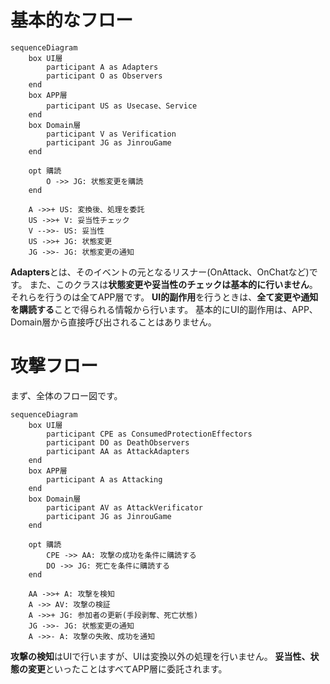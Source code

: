 # 基本的なフロー
```mermaid
sequenceDiagram
    box UI層
        participant A as Adapters
        participant O as Observers
    end
    box APP層
        participant US as Usecase、Service
    end
    box Domain層
        participant V as Verification
        participant JG as JinrouGame
    end

    opt 購読
        O ->> JG: 状態変更を購読 
    end

    A ->>+ US: 変換後、処理を委託
    US ->>+ V: 妥当性チェック
    V -->>- US: 妥当性
    US ->>+ JG: 状態変更
    JG ->>- JG: 状態変更の通知
```
**Adapters**とは、そのイベントの元となるリスナー(OnAttack、OnChatなど)です。
また、このクラスは**状態変更や妥当性のチェックは基本的に行いません**。それらを行うのは全てAPP層です。
**UI的副作用**を行うときは、**全て変更や通知を購読する**ことで得られる情報から行います。
基本的にUI的副作用は、APP、Domain層から直接呼び出されることはありません。

# 攻撃フロー

まず、全体のフロー図です。

```mermaid
sequenceDiagram
    box UI層
        participant CPE as ConsumedProtectionEffectors
        participant DO as DeathObservers
        participant AA as AttackAdapters
    end
    box APP層
        participant A as Attacking
    end
    box Domain層
        participant AV as AttackVerificator
        participant JG as JinrouGame
    end

    opt 購読
        CPE ->> AA: 攻撃の成功を条件に購読する
        DO ->> JG: 死亡を条件に購読する
    end

    AA ->>+ A: 攻撃を検知 
    A ->> AV: 攻撃の検証
    A ->>+ JG: 参加者の更新(手段剥奪、死亡状態)
    JG ->>- JG: 状態変更の通知
    A ->>- A: 攻撃の失敗、成功を通知
```

**攻撃の検知**はUIで行いますが、UIは変換以外の処理を行いません。
**妥当性、状態の変更**といったことはすべてAPP層に委託されます。




